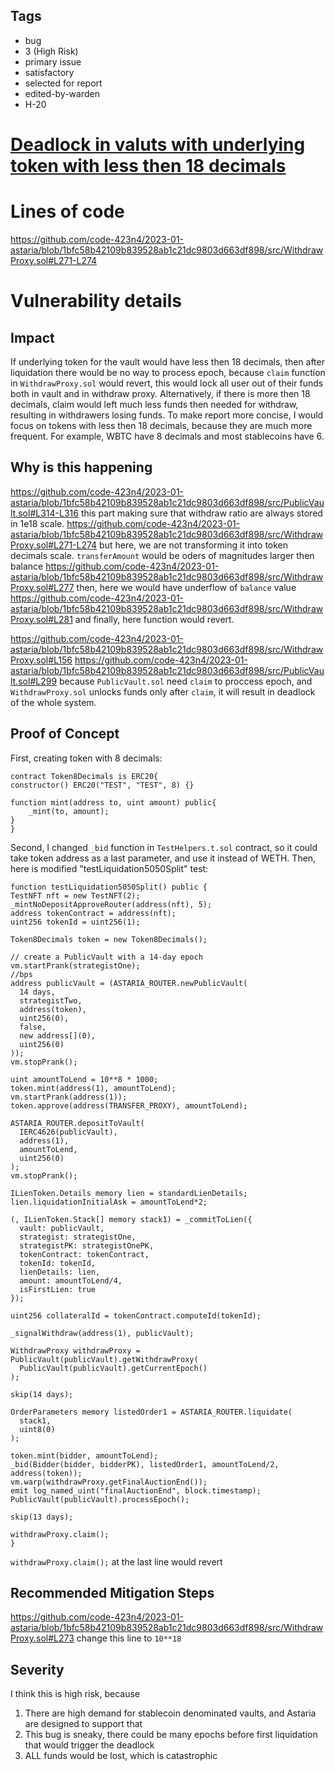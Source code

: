 ## Tags

- bug
- 3 (High Risk)
- primary issue
- satisfactory
- selected for report
- edited-by-warden
- H-20

# [Deadlock in valuts with underlying token with less then 18 decimals](https://github.com/code-423n4/2023-01-astaria-findings/issues/72) 

# Lines of code

https://github.com/code-423n4/2023-01-astaria/blob/1bfc58b42109b839528ab1c21dc9803d663df898/src/WithdrawProxy.sol#L271-L274


# Vulnerability details

## Impact
If underlying token for the vault would have less then 18 decimals, then after liquidation there would be no way to process epoch, because `claim` function in `WithdrawProxy.sol` would revert, this would lock all user out of their funds both in vault and in withdraw proxy. Alternatively, if there is more then 18 decimals, claim would left much less funds then needed for withdraw, resulting in withdrawers losing funds. 
To make report more concise, I would focus on tokens with less then 18 decimals, because they are much more frequent. For example, WBTC have 8 decimals and most stablecoins have 6.

## Why is this happening
https://github.com/code-423n4/2023-01-astaria/blob/1bfc58b42109b839528ab1c21dc9803d663df898/src/PublicVault.sol#L314-L316
this part making sure that withdraw ratio are always stored in 1e18 scale.
https://github.com/code-423n4/2023-01-astaria/blob/1bfc58b42109b839528ab1c21dc9803d663df898/src/WithdrawProxy.sol#L271-L274
but here, we are not transforming it into token decimals scale. `transferAmount` would be oders of magnitudes larger then balance
https://github.com/code-423n4/2023-01-astaria/blob/1bfc58b42109b839528ab1c21dc9803d663df898/src/WithdrawProxy.sol#L277
then, here we would have underflow of `balance` value
https://github.com/code-423n4/2023-01-astaria/blob/1bfc58b42109b839528ab1c21dc9803d663df898/src/WithdrawProxy.sol#L281
and finally, here function would revert. 

https://github.com/code-423n4/2023-01-astaria/blob/1bfc58b42109b839528ab1c21dc9803d663df898/src/WithdrawProxy.sol#L156
https://github.com/code-423n4/2023-01-astaria/blob/1bfc58b42109b839528ab1c21dc9803d663df898/src/PublicVault.sol#L299
because `PublicVault.sol` need `claim` to proccess epoch, and `WithdrawProxy.sol` unlocks funds only after `claim`, it will result in deadlock of the whole system.

## Proof of Concept
First, creating token with 8 decimals:

    contract Token8Decimals is ERC20{
    constructor() ERC20("TEST", "TEST", 8) {}

    function mint(address to, uint amount) public{
        _mint(to, amount);
    }
    }

Second, I changed `_bid` function in `TestHelpers.t.sol` contract, so it could take token address as a last parameter, and use it instead of WETH.
Then, here is modified "testLiquidation5050Split" test:

    function testLiquidation5050Split() public {
    TestNFT nft = new TestNFT(2);
    _mintNoDepositApproveRouter(address(nft), 5);
    address tokenContract = address(nft);
    uint256 tokenId = uint256(1);

    Token8Decimals token = new Token8Decimals();

    // create a PublicVault with a 14-day epoch
    vm.startPrank(strategistOne);
    //bps
    address publicVault = (ASTARIA_ROUTER.newPublicVault(
      14 days,
      strategistTwo,
      address(token),
      uint256(0),
      false,
      new address[](0),
      uint256(0)
    ));
    vm.stopPrank();

    uint amountToLend = 10**8 * 1000;
    token.mint(address(1), amountToLend);
    vm.startPrank(address(1));
    token.approve(address(TRANSFER_PROXY), amountToLend);

    ASTARIA_ROUTER.depositToVault(
      IERC4626(publicVault),
      address(1),
      amountToLend,
      uint256(0)
    );
    vm.stopPrank();
    
    ILienToken.Details memory lien = standardLienDetails;
    lien.liquidationInitialAsk = amountToLend*2;

    (, ILienToken.Stack[] memory stack1) = _commitToLien({
      vault: publicVault,
      strategist: strategistOne,
      strategistPK: strategistOnePK,
      tokenContract: tokenContract,
      tokenId: tokenId,
      lienDetails: lien,
      amount: amountToLend/4,
      isFirstLien: true
    });

    uint256 collateralId = tokenContract.computeId(tokenId);

    _signalWithdraw(address(1), publicVault);

    WithdrawProxy withdrawProxy = PublicVault(publicVault).getWithdrawProxy(
      PublicVault(publicVault).getCurrentEpoch()
    );

    skip(14 days);

    OrderParameters memory listedOrder1 = ASTARIA_ROUTER.liquidate(
      stack1,
      uint8(0)
    );

    token.mint(bidder, amountToLend);
    _bid(Bidder(bidder, bidderPK), listedOrder1, amountToLend/2, address(token));
    vm.warp(withdrawProxy.getFinalAuctionEnd());
    emit log_named_uint("finalAuctionEnd", block.timestamp);
    PublicVault(publicVault).processEpoch();

    skip(13 days);

    withdrawProxy.claim();
    }

`withdrawProxy.claim();` at the last line would revert

## Recommended Mitigation Steps
https://github.com/code-423n4/2023-01-astaria/blob/1bfc58b42109b839528ab1c21dc9803d663df898/src/WithdrawProxy.sol#L273
change this line to `10**18`

## Severity
I think this is high risk, because
1) There are high demand for stablecoin denominated vaults, and Astaria are designed to support that
2) This bug is sneaky, there could be many epochs before first liquidation that would trigger the deadlock
3) ALL funds would be lost, which is catastrophic